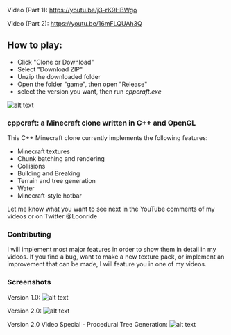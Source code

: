 Video (Part 1): https://youtu.be/j3-rK9HBWgo

Video (Part 2): https://youtu.be/16mFLQUAh3Q

## How to play:
- Click "Clone or Download"
- Select "Download ZIP"
- Unzip the downloaded folder
- Open the folder "game", then open "Release"
- select the version you want, then run *cppcraft.exe*

![alt text](https://firebasestorage.googleapis.com/v0/b/loon-ride-webpage.appspot.com/o/media%2F-LFK2uoj1IofLXaYhjEy?alt=media&token=1caf42a6-9416-4026-88bc-e508ff2b36c8 "C++ Minecraft Clone")

### cppcraft: a Minecraft clone written in C++ and OpenGL

This C++ Minecraft clone currently implements the following features:
- Minecraft textures
- Chunk batching and rendering
- Collisions
- Building and Breaking
- Terrain and tree generation
- Water
- Minecraft-style hotbar

Let me know what you want to see next in the YouTube comments of my videos or on Twitter @Loonride

### Contributing

I will implement most major features in order to show them in detail in my videos. If you find a bug, want to make a new texture pack, or implement an improvement that can be made, I will feature you in one of my videos.

### Screenshots

Version 1.0:
![alt text](https://firebasestorage.googleapis.com/v0/b/loon-ride-webpage.appspot.com/o/media%2F-LFK6BmPSp2qDyXZKhyH?alt=media&token=5102ccaf-c0b2-4c3c-b964-546f908588f6 "Version 1.0 C++ Minecraft Clone")

Version 2.0:
![alt text](https://firebasestorage.googleapis.com/v0/b/loon-ride-webpage.appspot.com/o/media%2F-LFK6F6hhmf804cvWKWA?alt=media&token=17daad3a-8797-4903-8dcf-e03f3b1e4895 "Version 2.0 C++ Minecraft Clone")

Version 2.0 Video Special - Procedural Tree Generation:
![alt text](https://firebasestorage.googleapis.com/v0/b/loon-ride-webpage.appspot.com/o/media%2F-LFK6HFBVZbLoZ-a6ZO7?alt=media&token=e2fe8b84-efe0-4e9d-be0b-5f787f05d547 "Version 2.0 Procedural Tree Generation")
